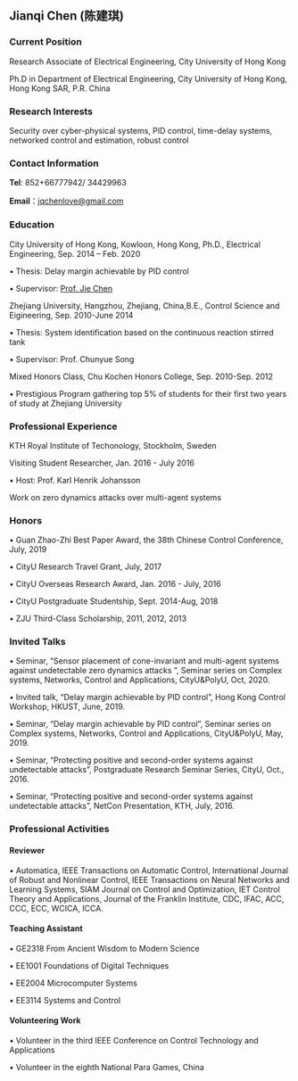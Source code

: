##  Jianqi Chen (陈建琪)

###  Current Position
Research Associate of Electrical Engineering, City University of Hong Kong

Ph.D in Department of Electrical Engineering, City University of Hong Kong, Hong Kong SAR, P.R. China

### Research Interests
 Security over cyber-physical systems, PID control, time-delay systems, networked control and estimation, robust control

### Contact Information

**Tel**: 852+66777942/ 34429963

 **Email**：jqchenlove@gmail.com

### Education
City University of Hong Kong, Kowloon, Hong Kong, Ph.D., Electrical Engineering, Sep. 2014 – Feb. 2020

  • Thesis: Delay margin achievable by PID control
  
 • Supervisor: [Prof. Jie Chen](http://www.ee.cityu.edu.hk/~jchen/Biography.html)
 
Zhejiang University, Hangzhou, Zhejiang, China,B.E., Control Science and Eigineering, Sep. 2010-June 2014
 
 • Thesis: System identification based on the continuous reaction stirred tank
 
 • Supervisor: Prof. Chunyue Song
 
Mixed Honors Class, Chu Kochen Honors College, Sep. 2010-Sep. 2012

 • Prestigious Program gathering top 5% of students for their first two years of study at Zhejiang University

### Professional Experience

KTH Royal Institute of Techonology, Stockholm, Sweden

Visiting Student Researcher, Jan. 2016 - July 2016

• Host: Prof. Karl Henrik Johansson

 Work on zero dynamics attacks over multi-agent systems

### Honors
• Guan Zhao-Zhi Best Paper Award, the 38th Chinese Control Conference, July, 2019 

• CityU Research Travel Grant, July, 2017

• CityU Overseas Research Award, Jan. 2016 - July, 2016

• CityU Postgraduate Studentship, Sept. 2014-Aug, 2018

• ZJU Third-Class Scholarship, 2011, 2012, 2013


### Invited Talks
• Seminar, “Sensor placement of cone-invariant and multi-agent systems against undetectable zero dynamics attacks ”, Seminar series on Complex systems, Networks, Control and Applications, CityU&PolyU, Oct, 2020.

• Invited talk, “Delay margin achievable by PID control”, Hong Kong Control Workshop, HKUST, June, 2019.

• Seminar, “Delay margin achievable by PID control”, Seminar series on Complex systems, Networks, Control and Applications, CityU&PolyU, May, 2019.

• Seminar, “Protecting positive and second-order systems against undetectable attacks”, Postgraduate Research Seminar Series, CityU, Oct., 2016.

• Seminar, “Protecting positive and second-order systems against undetectable attacks”, NetCon Presentation, KTH, July, 2016.

### Professional Activities

#### Reviewer
• Automatica, IEEE Transactions on Automatic Control, International Journal of Robust and Nonlinear Control, IEEE Transactions on Neural Networks and Learning Systems, SIAM Journal on Control and Optimization, IET Control Theory and Applications, Journal of the Franklin Institute, CDC, IFAC, ACC, CCC, ECC, WCICA, ICCA.

#### Teaching Assistant
• GE2318 From Ancient Wisdom to Modern Science 

• EE1001 Foundations of Digital Techniques

• EE2004 Microcomputer Systems

• EE3114 Systems and Control
#### Volunteering Work
• Volunteer in the third IEEE Conference on Control Technology and Applications

• Volunteer in the eighth National Para Games, China


